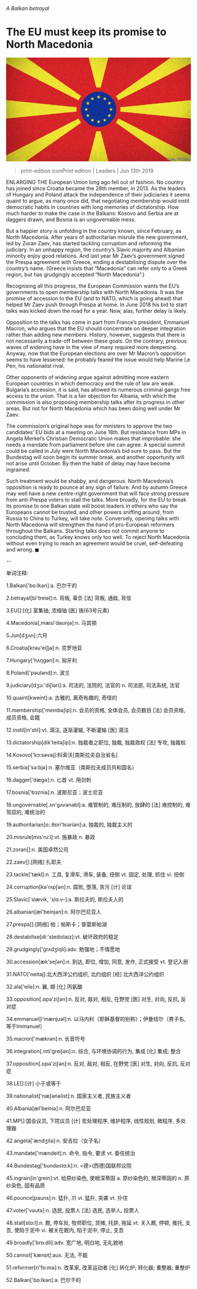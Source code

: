 ###### A Balkan betrayal

# The EU must keep its promise to North Macedonia 

![image](images/20190615_ldd002.jpg) 

> print-edition iconPrint edition | Leaders | Jun 13th 2019 

ENLARGING THE European Union long ago fell out of fashion. No country has joined since Croatia became the 28th member, in 2013. As the leaders of Hungary and Poland attack the independence of their judiciaries it seems quaint to argue, as many once did, that negotiating membership would instil democratic habits in countries with long memories of dictatorship. How much harder to make the case in the Balkans: Kosovo and Serbia are at daggers drawn, and Bosnia is an ungovernable mess. 

But a happier story is unfolding in the country known, since February, as North Macedonia. After years of authoritarian misrule the new government, led by Zoran Zaev, has started tackling corruption and reforming the judiciary. In an unhappy region, the country’s Slavic majority and Albanian minority enjoy good relations. And last year Mr Zaev’s government signed the Prespa agreement with Greece, ending a destabilising dispute over the country’s name. (Greece insists that “Macedonia” can refer only to a Greek region, but has grudgingly accepted “North Macedonia”.) 

Recognising all this progress, the European Commission wants the EU’s governments to open membership talks with North Macedonia. It was the promise of accession to the EU (and to NATO, which is going ahead) that helped Mr Zaev push through Prespa at home. In June 2018 his bid to start talks was kicked down the road for a year. Now, alas, further delay is likely. 

Opposition to the talks has come in part from France’s president, Emmanuel Macron, who argues that the EU should concentrate on deeper integration rather than adding new members. History, however, suggests that there is not necessarily a trade-off between these goals. On the contrary, previous waves of widening have in the view of many required more deepening. Anyway, now that the European elections are over Mr Macron’s opposition seems to have lessened: he probably feared the issue would help Marine Le Pen, his nationalist rival. 

Other opponents of widening argue against admitting more eastern European countries in which democracy and the rule of law are weak. Bulgaria’s accession, it is said, has allowed its numerous criminal gangs free access to the union. That is a fair objection for Albania, with which the commission is also proposing membership talks after its progress in other areas. But not for North Macedonia which has been doing well under Mr Zaev. 

The commission’s original hope was for ministers to approve the two candidates’ EU bids at a meeting on June 18th. But resistance from MPs in Angela Merkel’s Christian Democratic Union makes that improbable: she needs a mandate from parliament before she can agree. A special summit could be called in July were North Macedonia’s bid sure to pass. But the Bundestag will soon begin its summer break, and another opportunity will not arise until October. By then the habit of delay may have become ingrained. 

Such treatment would be shabby, and dangerous. North Macedonia’s opposition is ready to pounce at any sign of failure. And by autumn Greece may well have a new centre-right government that will face strong pressure from anti-Prespa voters to stall the talks. More broadly, for the EU to break its promise to one Balkan state will boost leaders in others who say the Europeans cannot be trusted, and other powers sniffing around, from Russia to China to Turkey, will take note. Conversely, opening talks with North Macedonia will strengthen the hand of pro-European reformers throughout the Balkans. Starting talks does not commit anyone to concluding them, as Turkey knows only too well. To reject North Macedonia without even trying to reach an agreement would be cruel, self-defeating and wrong. ◼ 

-- 

 单词注释:

1.Balkan['bɒ:lkәn]:a. 巴尔干的 

2.betrayal[bi'treiәl]:n. 背叛, 辜负 [法] 背叛, 通敌, 背信 

3.EU[]:[化] 富集铀; 浓缩铀 [医] 铕(63号元素) 

4.Macedonia[,mæsi'dәunjә]:n. 马其顿 

5.Jun[dʒʌn]:六月 

6.Croatia[krәu'eiʃjә]:n. 克罗地亚 

7.Hungary['hʌŋgәri]:n. 匈牙利 

8.Poland['pәulәnd]:n. 波兰 

9.judiciary[dʒu:'diʃiәri]:a. 司法的, 法院的, 法官的 n. 司法部, 司法系统, 法官 

10.quaint[kweint]:a. 古雅的, 离奇有趣的, 奇怪的 

11.membership['membәʃip]:n. 会员的资格, 全体会员, 会员数目 [法] 会员资格, 成员资格, 会籍 

12.instil[in'stil]:vt. 滴注, 逐渐灌输, 不断灌输 [医] 滴注 

13.dictatorship[dik'teitәʃip]:n. 独裁者之职位, 独裁, 独裁政权 [法] 专攻, 独裁权 

14.Kosovo['kɔ:sәvәj]:科索沃[南斯拉夫自治省名] 

15.serbia['sә:bjә]:n. 塞尔维亚（南斯拉夫成员共和国名） 

16.dagger['dægә]:n. 匕首 vt. 用剑刺 

17.bosnia['bɔzniә]:n. 波斯尼亚；波士尼亚 

18.ungovernable[.ʌn'gʌvәnәbl]:a. 难管制的, 难压制的, 放肆的 [法] 难控制的, 难驾驭的, 难统治的 

19.authoritarian[ɒ:.θɒri'tєәriәn]:a. 独裁的, 独裁主义的 

20.misrule[mis'ru:l]:vt. 施暴政 n. 暴政 

21.zoran[]:n. 美国卓然公司 

22.zaev[]:[网络] 扎耶夫 

23.tackle['tækl]:n. 工具, 复滑车, 滑车, 装备, 扭倒 vt. 固定, 处理, 抓住 vi. 扭倒 

24.corruption[kә'rʌpʃәn]:n. 腐败, 堕落, 贪污 [计] 论误 

25.Slavic['slævik, 'slɑ:v-]:a. 斯拉夫的, 斯拉夫人的 

26.albanian[æl'beinjәn]:n. 阿尔巴尼亚人 

27.prespa[]:[网络] 帕；帕斯卡；普雷斯帕湖 

28.destabilise[di:'steɪbɪlaɪz]:vt. 破坏政府的稳定 

29.grudgingly['grʌdʒiŋli]:adv. 勉强地；不情愿地 

30.accession[æk'seʃәn]:n. 到达, 即位, 增加, 同意, 发作, 正式接受 vt. 登记入册 

31.NATO['neitәj]:北大西洋公约组织, 北约组织 [经] 北大西洋公约组织 

32.ala['eilә]:n. 翼, 翅 [化] 丙氨酸 

33.opposition[.ɒpә'ziʃәn]:n. 反对, 敌对, 相反, 在野党 [医] 对生, 对向, 反抗, 反对症 

34.emmanuel[i'mænjuәl]:n. 以马内利（耶稣基督的别称）；伊曼纽尔（男子名, 等于Immanuel） 

35.macron['mækrәn]:n. 长音符号 

36.integration[.inti'greiʃәn]:n. 综合, 与环境协调的行为, 集成 [化] 集成; 整合 

37.opposition[.ɒpә'ziʃәn]:n. 反对, 敌对, 相反, 在野党 [医] 对生, 对向, 反抗, 反对症 

38.LE[]:[计] 小于或等于 

39.nationalist['næʃәnәlist]:n. 国家主义者, 民族主义者 

40.Albania[æl'beiniә]:n. 阿尔巴尼亚 

41.MP[]:国会议员, 下院议员 [计] 宏处理程序, 维护程序, 线性规划, 微程序, 多处理器 

42.angela['ændʒilә]:n. 安吉拉（女子名） 

43.mandate['mændeit]:n. 命令, 指令, 要求 vt. 委任统治 

44.Bundestag['bundәstɑ:k]:n. <德>(西德)国联邦议院 

45.ingrain[in'grein]:vt. 给原纱染色, 使根深蒂固 a. 原纱染色的, 根深蒂固的 n. 原纱染色, 固有品质 

46.pounce[pauns]:n. 猛扑, 爪 vi. 猛扑, 突袭 vt. 扑住 

47.voter['vәutә]:n. 选民, 投票人 [法] 选民, 选举人, 投票人 

48.stall[stɒ:l]:n. 厩, 停车处, 牧师职位, 货摊, 托辞, 拖延 vt. 关入厩, 停顿, 推托, 支吾, 使陷于泥中 vi. 被关在厩内, 陷于泥中, 停止, 支吾 

49.broadly['brɒ:dli]:adv. 宽广地, 明白地, 无礼貌地 

50.cannot['kænɒt]:aux. 无法, 不能 

51.reformer[ri'fɒ:mә]:n. 改革家, 改革运动者 [化] 转化炉; 转化器; 重整器; 重整炉 

52.Balkan['bɒ:lkәn]:a. 巴尔干的 

